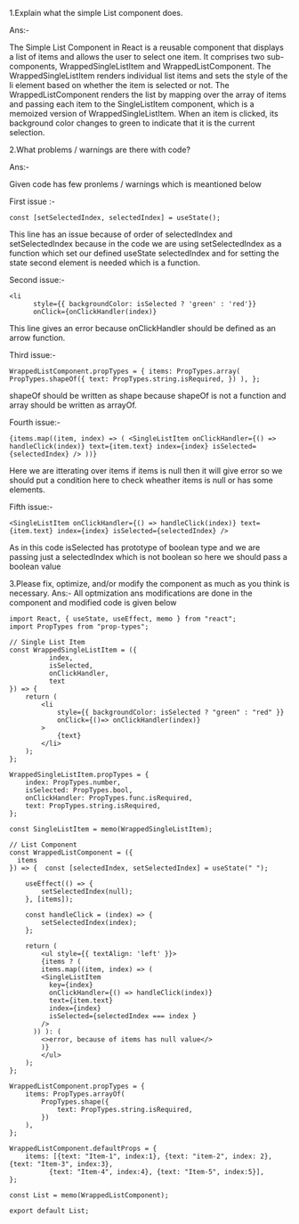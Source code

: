 1.Explain what the simple List component does.

Ans:-

The Simple List Component in React is a reusable component that displays a list of items and allows the user to select one item. It comprises two sub-components, 
WrappedSingleListItem and WrappedListComponent. The WrappedSingleListItem renders individual list items and sets the style of the li element based on whether 
the item is selected or not. The WrappedListComponent renders the list by mapping over the array of items and passing each item to the SingleListItem component,
which is a memoized version of WrappedSingleListItem. When an item is clicked, its background color changes to green to indicate that it is the current selection.

2.What problems / warnings are there with code?

Ans:- 

Given code has few pronlems / warnings which is meantioned below

First issue :-

`
const [setSelectedIndex, selectedIndex] = useState(); `

This line has an issue because of order of selectedIndex and setSelectedIndex because in the code we are using 
setSelectedIndex as a function which set our defined useState selectedIndex and for setting the state second element is needed which is a function.

Second issue:- 

```
<li
      style={{ backgroundColor: isSelected ? 'green' : 'red'}}
      onClick={onClickHandler(index)}
```

This line gives an error because onClickHandler should be defined as an arrow function.

Third issue:-

`
WrappedListComponent.propTypes = {
  items: PropTypes.array(
    PropTypes.shapeOf({
      text: PropTypes.string.isRequired,
    })
  ),
};
`

shapeOf should be written as shape because shapeOf is not a function and array should be written as arrayOf.

Fourth issue:-

`
{items.map((item, index) => (
        <SingleListItem
          onClickHandler={() => handleClick(index)}
          text={item.text}
          index={index}
          isSelected={selectedIndex}
        />
))}
`

Here we are itterating over items if items is null then it will give error so we should put a condition here to check wheather items is null or has some elements.

Fifth issue:-

`
<SingleListItem
          onClickHandler={() => handleClick(index)}
          text={item.text}
          index={index}
          isSelected={selectedIndex}
/>
`

As in this code isSelected has prototype of boolean type and we are passing just a selectedIndex which is not boolean so here we should pass a boolean value


3.Please fix, optimize, and/or modify the component as much as you think is necessary.
Ans:- All optmization ans  modifications are done in the component and modified code is given below 

```
import React, { useState, useEffect, memo } from "react";
import PropTypes from "prop-types";

// Single List Item
const WrappedSingleListItem = ({ 
          index, 
          isSelected, 
          onClickHandler, 
          text 
}) => {
	return (
		<li
			style={{ backgroundColor: isSelected ? "green" : "red" }}
			onClick={()=> onClickHandler(index)}
		>
			{text}
		</li>
	);
};

WrappedSingleListItem.propTypes = {
	index: PropTypes.number,
	isSelected: PropTypes.bool,
	onClickHandler: PropTypes.func.isRequired,
	text: PropTypes.string.isRequired,
};

const SingleListItem = memo(WrappedSingleListItem);

// List Component
const WrappedListComponent = ({ 
  items 
}) => {  const [selectedIndex, setSelectedIndex] = useState(" ");

	useEffect(() => {
		setSelectedIndex(null);
	}, [items]);

	const handleClick = (index) => {
		setSelectedIndex(index);
	};

	return (
		<ul style={{ textAlign: 'left' }}>
		{items ? (
        items.map((item, index) => (
        <SingleListItem
          key={index}
          onClickHandler={() => handleClick(index)}
          text={item.text}
          index={index}
          isSelected={selectedIndex === index }
        />
      )) ): (
        <>error, because of items has null value</>
        )}
		</ul>
	);
};

WrappedListComponent.propTypes = {
	items: PropTypes.arrayOf(
		PropTypes.shape({
			text: PropTypes.string.isRequired,
		})
	),
};

WrappedListComponent.defaultProps = {
	items: [{text: "Item-1", index:1}, {text: "item-2", index: 2}, {text: "Item-3", index:3}, 
          {text: "Item-4", index:4}, {text: "Item-5", index:5}],
};

const List = memo(WrappedListComponent);

export default List;

```
